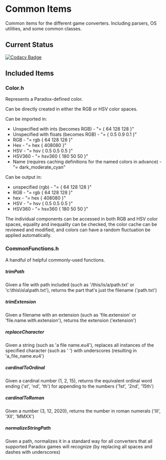 # Common Items
Common items for the different game converters. Including parsers, OS utilities, and some common classes.

## Current Status
[![Codacy Badge](https://app.codacy.com/project/badge/Grade/54be2f027eb040448b8bf89410c7ff3d)](https://www.codacy.com/gh/ParadoxGameConverters/commonItems/dashboard?utm_source=github.com&amp;utm_medium=referral&amp;utm_content=ParadoxGameConverters/commonItems&amp;utm_campaign=Badge_Grade)

## Included Items

### Color.h
Represents a Paradox-defined color.

Can be directly created in either the RGB or HSV color spaces.

Can be imported in:  
* Unspecified with ints (becomes RGB) - "= { 64 128 128 }"
* Unspecified with floats (becomes RGB) - "= { 0.5 0.9 0.1 }"
* RGB - "= rgb { 64 128 128 }"
* Hex - "= hex { 408080 }"
* HSV - "= hsv { 0.5 0.5 0.5 }"
* HSV360 - "= hsv360 { 180 50 50 }"
* Name (requires caching definitions for the named colors in advance) - "= dark_moderate_cyan"

Can be output in:  
* unspecified (rgb) - "= { 64 128 128 }"
* RGB - "= rgb { 64 128 128 }"
* hex - "= hex { 408080 }"
* HSV - "= hsv { 0.5 0.5 0.5 }"
* HSV360 - "= hsv360 { 180 50 50 }"

The individual components can be accessed in both RGB and HSV color spaces, equality and inequality can be checked, the color cache can be reviewed and modified, and colors can have a random fluctuation be applied automatically.

### CommonFunctions.h
A handful of helpful commonly-used functions.

##### trimPath
Given a file with path included (such as '/this/is/a/path.txt' or 'c:\this\is\a\path.txt'), returns the part that's just the filename ('path.txt')

##### trimExtension
Given a filename with an extension (such as 'file.extension' or 'file.name.with.extension'), returns the extension ('extension')

##### replaceCharacter
Given a string (such as 'a file name.eu4'), replaces all instances of the specified character (such as ' ') with underscores (resulting in 'a_file_name.eu4')

##### cardinalToOrdinal
Given a cardinal number (1, 2, 15), returns the equivalent ordinal word ending ('st', 'nd', 'th') for appending to the numbers ('1st', '2nd', '15th')

##### cardinalToRoman
Given a number (3, 12, 2020), returns the number in roman numerals ('III', 'XII', 'MMXX')

##### normalizeStringPath
Given a path, normalizes it in a standard way for all converters that all supported Paradox games will recognize (by replacing all spaces and dashes with underscores)
